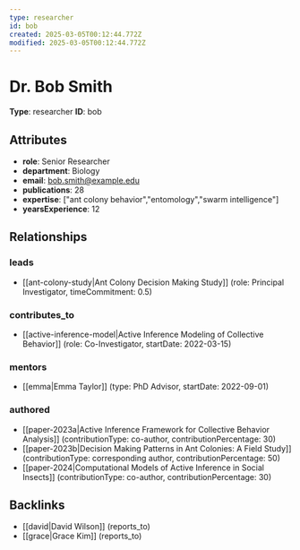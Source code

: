 ```yaml
---
type: researcher
id: bob
created: 2025-03-05T00:12:44.772Z
modified: 2025-03-05T00:12:44.772Z
---
```


# Dr. Bob Smith

**Type**: researcher
**ID**: bob

## Attributes

- **role**: Senior Researcher
- **department**: Biology
- **email**: bob.smith@example.edu
- **publications**: 28
- **expertise**: ["ant colony behavior","entomology","swarm intelligence"]
- **yearsExperience**: 12

## Relationships

### leads

- [[ant-colony-study|Ant Colony Decision Making Study]] (role: Principal Investigator, timeCommitment: 0.5)

### contributes_to

- [[active-inference-model|Active Inference Modeling of Collective Behavior]] (role: Co-Investigator, startDate: 2022-03-15)

### mentors

- [[emma|Emma Taylor]] (type: PhD Advisor, startDate: 2022-09-01)

### authored

- [[paper-2023a|Active Inference Framework for Collective Behavior Analysis]] (contributionType: co-author, contributionPercentage: 30)
- [[paper-2023b|Decision Making Patterns in Ant Colonies: A Field Study]] (contributionType: corresponding author, contributionPercentage: 50)
- [[paper-2024|Computational Models of Active Inference in Social Insects]] (contributionType: co-author, contributionPercentage: 30)

## Backlinks

- [[david|David Wilson]] (reports_to)
- [[grace|Grace Kim]] (reports_to)

